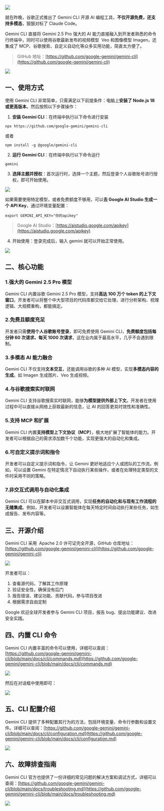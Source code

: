 ![](https://cdn.nlark.com/yuque/0/2025/png/186051/1750904049803-0e758f47-b619-414d-80db-8288dc3d520a.png)

就在昨晚，谷歌正式推出了 Gemini CLI 开源 AI 编程工具，**不仅开源免费，还支持多模态**，狠狠对标了 Claude Code。

Gemini CLI 直接将 Gemini 2.5 Pro 强大的 AI 能力直接融入到开发者熟悉的命令行终端中，同时可以使用谷歌最新发布的视频模型  Veo 和图像模型 Imagen，还集成了 MCP、谷歌搜索、自定义自动化等众多实用功能，简直太方便了。

> GitHub 地址：[https://github.com/google-gemini/gemini-cli](https://github.com/google-gemini/gemini-cli)

![](https://cdn.nlark.com/yuque/0/2025/png/186051/1750897947052-559ce487-5b1f-4c12-8420-c7fe3a38c892.png)

## 一、使用方式

使用 Gemini CLI 非常简单，只需满足以下前提条件：电脑上**安装了 Node.js 18 或更高版本**。然后按照以下步骤操作：

1. **安装 Gemini CLI**：在终端中执行以下命令进行安装

```plain
npx https://github.com/google-gemini/gemini-cli
```

或者

```plain
npm install -g @google/gemini-cli
```

2. **运行 Gemini CLI**：在终端中执行以下命令运行

```plain
gemini
```

3. **选择主题并授权**：首次运行时，选择一个主题，然后登录个人谷歌账号进行授权，即可开始使用。

![](https://cdn.nlark.com/yuque/0/2025/png/186051/1750904711964-e453f576-e2e9-466b-ad62-27dadfebf701.png)

如果需要使用特定模型，或者免费额度不够用，可以**去 Google AI Studio 生成一个 API Key**，通过环境变量配置：

```plain
export GEMINI_API_KEY="你的apikey"
```

> Google AI Studio：[https://aistudio.google.com/apikey](https://aistudio.google.com/apikey)

4. 开始使用：登录完成后，输入 gemini 就可以开始正常使用。

![](https://cdn.nlark.com/yuque/0/2025/png/186051/1750905006153-b3ca1ae5-3015-43e5-8210-aea3971d6a00.png)

## 二、核心功能

### 1.强大的 Gemini 2.5 Pro 模型

Gemini CLI 内置谷歌 Gemini 2.5 Pro 模型，支持**高达 100 万个 token 的上下文窗口**，开发者可以将整个中大型项目的代码库都交给它处理，进行分析架构、梳理逻辑、大规模重构，都能搞定。

### 2.免费且额度充足

开发者只需**使用个人谷歌账号登录**，即可免费使用 Gemini CLI，**免费额度包括每分钟 60 次请求、每天 1000 次请求**，这在业内属于最高水平，几乎不会遇到限制。

### 3.多模态 AI 能力融合

Gemini CLI 不仅支持**文本交互**，还能调用谷歌的多种 AI 模型，实现**多模态内容的生成**。如 Imagen 生成图片、Veo 生成视频。

### 4.与谷歌搜索实时联网

Gemini CLI 支持谷歌搜索实时联网，能够**为模型提供外部上下文**。开发者在使用过程中可以直接从网络上获取最新的信息，让 AI 的回答更具时效性和准确性。

### 5.支持 MCP 和扩展

Gemini CLI 内置**支持模型上下文协议（MCP）**，极大地扩展了智能体的能力。开发者可以根据自己的需求添加数千个功能，实现更强大的自动化和集成。

### 6.可自定义提示词和指令

开发者可以自定义提示词和指令，让 Gemini 更好地适应个人或团队的工作流。例如，可以设置 Gemini 在特定情况下自动执行某些操作，或者在处理特定类型的文件时采用不同的策略。

### 7.非交互式调用与自动化集成

Gemini CLI 可以在脚本中非交互式调用，实现**任务的自动化和与现有工作流程的无缝集成**。例如，开发者可以设置智能体在每天特定时间自动执行某些任务，如生成报告、发布内容等。

## 三、开源介绍

Gemini CLI 采用  Apache 2.0 许可证完全开源，GitHub 仓库地址：[https://github.com/google-gemini/gemini-cli](https://github.com/google-gemini/gemini-cli)

![](https://cdn.nlark.com/yuque/0/2025/png/186051/1750898251454-7274a0c5-c87b-4759-9855-a14878d285b0.png)

开发者可以：

1. 查看源代码，了解其工作原理
2. 验证安全性，确保没有后门
3. 报告错误、建议功能、贡献代码，参与项目改进
4. 根据需求自由定制

Google 欢迎全球开发者参与 Gemini CLI 项目，报告 bug、提出功能建议、改进安全实践。

## 四、内置 CLI 命令

Gemini CLI 内置丰富的命令可以使用，详细可以查阅：[https://github.com/google-gemini/gemini-cli/blob/main/docs/cli/commands.md](https://github.com/google-gemini/gemini-cli/blob/main/docs/cli/commands.md)

![](https://cdn.nlark.com/yuque/0/2025/png/186051/1750898552211-e6ce3512-fa07-4b31-9e62-25f10777bda3.png)

然后在对话框中使用即可：

![](https://cdn.nlark.com/yuque/0/2025/png/186051/1750905100882-53e7ec72-877f-4fa2-af50-4c6b6963505c.png)

## 五、CLI 配置介绍

Gemini CLI 提供了多种配置其行为的方法，包括环境变量、命令行参数和设置文件。详细可以查阅：[https://github.com/google-gemini/gemini-cli/blob/main/docs/cli/configuration.md](https://github.com/google-gemini/gemini-cli/blob/main/docs/cli/configuration.md)

![](https://cdn.nlark.com/yuque/0/2025/png/186051/1750901606860-40acdd92-59c1-47d0-bf29-18f368ff985f.png)

## 六、故障排查指南

Gemini CLI 官方也提供了一份详细的常见问题的解决方案和调试方式，详细可以查阅：[https://github.com/google-gemini/gemini-cli/blob/main/docs/troubleshooting.md](https://github.com/google-gemini/gemini-cli/blob/main/docs/troubleshooting.md)

![](https://cdn.nlark.com/yuque/0/2025/png/186051/1750898622418-830fc821-ae5e-444d-b357-539478661a24.png)
